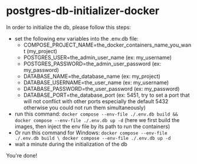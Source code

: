 # postgres-db-initializer-docker

In order to initialize the db, please follow this steps:

- set the following env variables into the .env.db file:
  - COMPOSE_PROJECT_NAME=the_docker_containers_name_you_want (my_project)
  - POSTGRES_USER=the_admin_user_name (ex: my_username)
  - POSTGRES_PASSWORD=the_admin_user_password (ex: my_password)
  - DATABASE_NAME=the_database_name (ex: my_project)
  - DATABASE_USERNAME=the_user_name (ex: my_username)
  - DATABASE_PASSWORD=the_user_password (ex: my_password)
  - DATABASE_PORT=the_database_port (ex: 5451, try to set a port that will not conflict with other ports especially the default 5432 otherwise you could not run them simultaneously)
- run this command: `docker compose --env-file ./.env.db build && docker compose --env-file ./.env.db up -d` (here we first build the images, then inject the env file by its path to run the containers)
- Or run this command for Windows: `docker compose --env-file ./.env.db build \ docker compose --env-file ./.env.db up -d`
- wait a minute during the initialization of the db

You're done!
